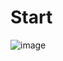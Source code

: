 # Start
![image](https://user-images.githubusercontent.com/113729186/190806423-d0c47cce-bbc2-403d-b89a-24215f09f92d.png)

